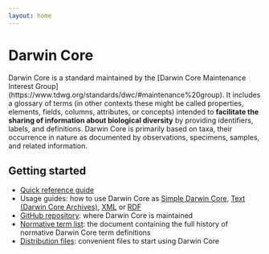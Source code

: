 ```yaml
---
layout: home
---
```


# Darwin Core

<p class="lead">Darwin Core is a standard maintained by the [Darwin Core Maintenance Interest Group](https://www.tdwg.org/standards/dwc/#maintenance%20group). It includes a glossary of terms (in other contexts these might be called properties, elements, fields, columns, attributes, or concepts) intended to <strong>facilitate the sharing of information about biological diversity</strong> by providing identifiers, labels, and definitions. Darwin Core is primarily based on taxa, their occurrence in nature as documented by observations, specimens, samples, and related information.</p>

## Getting started

* [Quick reference guide](terms/)
* Usage guides: how to use Darwin Core as [Simple Darwin Core](simple/), [Text (Darwin Core Archives)](text/), [XML](xml/) or [RDF](rdf/)
* [GitHub repository](https://github.com/tdwg/dwc): where Darwin Core is maintained
* [Normative term list](list/): the document containing the full history of normative Darwin Core term definitions
* [Distribution files](https://github.com/tdwg/dwc/tree/master/dist): convenient files to start using Darwin Core

